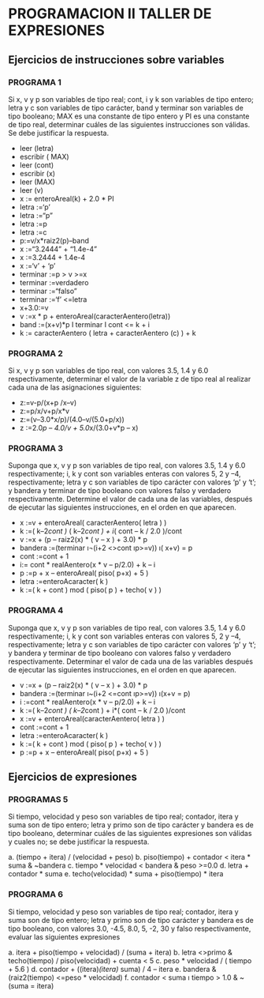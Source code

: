 # PROGRAMACION II TALLER DE EXPRESIONES

## Ejercicios de instrucciones sobre variables

### PROGRAMA 1

Si x, v y p son variables de tipo real; cont, i y k son variables de tipo entero; letra y c son variables de tipo carácter, band y terminar son variables de tipo booleano; MAX es una constante de tipo entero y PI es una constante de tipo real, determinar cuáles de las siguientes instrucciones son válidas. Se debe justificar la respuesta.

- leer (letra)
- escribir ( MAX)
- leer (cont)
- escribir (x)
- leer (MAX)
- leer (v)
- x := enteroAreal(k) + 2.0 * PI
- letra :=‘p’
- letra :=“p”
- letra :=p
- letra :=c
- p:=v/x*raiz2(p)–band
- x :=“3.2444” + “1.4e-4”
- x :=3.2444 + 1.4e-4
- x :=‘v’ + ‘p’
- terminar :=p > v >=x
- terminar :=verdadero
- terminar :=“falso”
- terminar :=‘f’ <=letra
- x+3.0:=v
- v :=x * p + enteroAreal(caracterAentero(letra))
- band :=(x+v)*p I terminar I cont <= k + i
- k := caracterAentero ( letra + caracterAentero (c) ) + k

### PROGRAMA 2

Si x, v y p son variables de tipo real, con valores 3.5, 1.4 y 6.0 respectivamente, determinar el valor de la variable z de tipo real al realizar cada una de las asignaciones siguientes:

- z:=v-p/(x+p /x–v)
- z:=p/x/v+p/x*v
- z:=(v–3.0*x/p)/(4.0–v/(5.0+p/x))
- z :=2.0*p – 4.0/v + 5.0*x/(3.0+v*p – x)

### PROGRAMA 3

Suponga que x, v y p son variables de tipo real, con valores 3.5, 1.4 y 6.0 respectivamente; i, k y cont son variables enteras con valores 5, 2 y –4, respectivamente; letra y c son variables de tipo carácter con valores ‘p’ y ‘t’; y bandera y terminar de tipo booleano con valores falso y verdadero respectivamente. Determine el valor de cada una de las variables, después de ejecutar las siguientes instrucciones, en el orden en que aparecen.

- x :=v + enteroAreal( caracterAentero( letra ) )
- k :=( k–2*cont )* ( k–2*cont ) + i*( cont – k / 2.0 )/cont
- v :=x + (p – raiz2(x) * ( v – x ) + 3.0) * p
- bandera :=(terminar ı¬(i+2 <>cont ıp>=v)) ı( x+v) = p
- cont :=cont + 1
- i:= cont * realAentero(x * v – p/2.0) + k – i
- p :=p + x – enteroAreal( piso( p+x) + 5 )
- letra :=enteroAcaracter( k )
- k :=( k + cont ) mod ( piso( p ) + techo( v ) )

### PROGRAMA 4

Suponga que x, v y p son variables de tipo real, con valores 3.5, 1.4 y 6.0 respectivamente; i, k y cont son variables enteras con valores 5, 2 y –4, respectivamente; letra y c son variables de tipo carácter con valores ‘p’ y ‘t’; y bandera y terminar de tipo booleano con valores falso y verdadero respectivamente. Determinar el valor de cada una de las variables después de ejecutar las siguientes instrucciones, en el orden en que aparecen.

- v :=x + (p – raiz2(x) * ( v – x ) + 3.0) * p
- bandera :=(terminar ı~(i+2 <=cont ıp>=v)) ı(x+v = p)
- i :=cont * realAentero(x * v – p/2.0) + k – i
- k :=( k–2*cont ) ( k–2*cont ) + i*( cont – k / 2.0 )/cont
- x :=v + enteroAreal(caracterAentero( letra ) )
- cont :=cont + 1
- letra :=enteroAcaracter( k )
- k :=( k + cont ) mod ( piso( p ) + techo( v ) )
- p :=p + x – enteroAreal( piso( p+x) + 5 )

## Ejercicios de expresiones

### PROGRAMAS 5

Si tiempo, velocidad y peso son variables de tipo real; contador, itera y suma son de tipo entero; letra y primo son de tipo carácter y bandera es de tipo booleano, determinar cuáles de las siguientes expresiones son válidas y cuales no; se debe justificar la respuesta.

a. (tiempo + itera) / (velocidad + peso)
b. piso(tiempo) + contador < itera * suma & ~bandera
c. tiempo * velocidad < bandera & peso >=0.0
d. letra + contador * suma
e. techo(velocidad) * suma + piso(tiempo) * itera

### PROGRAMA 6

Si tiempo, velocidad y peso son variables de tipo real; contador, itera y suma son de tipo entero; letra y primo son de tipo carácter y bandera es de tipo booleano, con valores 3.0, -4.5, 8.0, 5, -2, 30 y falso respectivamente, evaluar las siguientes expresiones

a. itera + piso(tiempo + velocidad) / (suma + itera)
b. letra <>primo & techo(tiempo) / piso(velocidad) + cuenta < 5
c. peso * velocidad / ( tiempo + 5.6 )
d. contador + ((itera)*(itera)* suma) / 4 – itera
e. bandera &(raiz2(tiempo) <=peso * velocidad)
f. contador < suma ı tiempo > 1.0 & ~(suma = itera)

